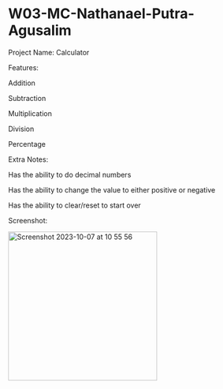 # W03-MC-Nathanael-Putra-Agusalim

Project Name: Calculator

Features:

Addition

Subtraction

Multiplication

Division

Percentage

Extra Notes:

Has the ability to do decimal numbers

Has the ability to change the value to either positive or negative

Has the ability to clear/reset to start over

Screenshot:

<img width="302" alt="Screenshot 2023-10-07 at 10 55 56" src="https://github.com/Nathan3122000/W03-MC-Nathanael-Putra-Agusalim/assets/95455078/944a4685-f4f2-4d09-ae88-10f05058dd8b">

